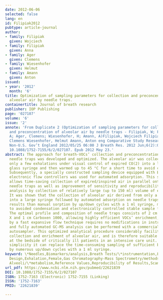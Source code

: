 ```yaml
---
date: 2012-06-06
selected: false
lang: en
id: Filipiak2012
pubtype: article-journal
author:
- family: Filipiak
  given: Wojciech
- family: Filipiak
  given: Anna
- family: Ager
  given: Clemens
- family: Wiesenhofer
  given: Helmut
- family: Amann
  given: Anton
issued:
- year: '2012'
  month: '6'
title: Optimization of sampling parameters for collection and preconcentration of
  alveolar air by needle traps.
containertitle: Journal of breath research
publisher: IOP Publishing
page: '027107'
volume: '6'
issue: '2'
annote: 'From Duplicate 2 (Optimization of sampling parameters for collection
  and preconcentration of alveolar air by needle traps - Filipiak, W; Filipiak,
  A; Ager, Clemens; Wiesenhofer, H; Amann, A)Filipiak, Wojciech Filipiak, Anna Ager,
  Clemens Wiesenhofer, Helmut Amann, Anton eng Comparative Study Research Support,
  Non-U.S. Gov’t England 2012/05/25 06:00 J Breath Res. 2012 Jun;6(2):027107. doi:
  10.1088/1752-7155/6/2/027107. Epub 2012 May 23.'
abstract: The approach for breath-VOCs’ collection and preconcentration by applying
  needle traps was developed and optimized. The alveolar air was collected from
  only a few exhalations under visual control of expired CO(2) into a large gas-tight
  glass syringe and then warmed up to 45 °C for a short time to avoid condensation.
  Subsequently, a specially constructed sampling device equipped with Bronkhorst
  electronic flow controllers was used for automated adsorption. This sampling device
  allows time-saving collection of expired/inspired air in parallel onto three different
  needle traps as well as improvement of sensitivity and reproducibility of NT-GC-MS
  analysis by collection of relatively large (up to 150 ml) volume of exhaled breath.
  It was shown that the collection of alveolar air derived from only a few exhalations
  into a large syringe followed by automated adsorption on needle traps yields better
  results than manual sorption by up/down cycles with a 1 ml syringe, mostly due
  to avoided condensation and electronically controlled stable sample flow rate.
  The optimal profile and composition of needle traps consists of 2 cm Carbopack
  X and 1 cm Carboxen 1000, allowing highly efficient VOCs’ enrichment, while injection
  by a fast expansive flow technique requires no modifications in instrumentation
  and fully automated GC-MS analysis can be performed with a commercially available
  autosampler. This optimized analytical procedure considerably facilitates the
  collection and enrichment of alveolar air, and is therefore suitable for application
  at the bedside of critically ill patients in an intensive care unit. Due to its
  simplicity it can replace the time-consuming sampling of sufficient breath volume
  by numerous up/down cycles with a 1 ml syringe.
keyword: \*Needles,Biomarkers/analysis,Breath Tests/\*instrumentation,Electron,Equipment
  Design,Exhalation,Female,Gas Chromatography-Mass Spectrometry/methods,Gases/\*analysis,Humans,Male,Microscopy,Pulmonary
  Alveoli/\*metabolism,Reference Values,Reproducibility of Results,Scanning
url_pdf: https://www.ncbi.nlm.nih.gov/pubmed/22621839
DOI: 10.1088/1752-7155/6/2/027107
ISBN: 1752-7163 (Electronic) 1752-7155 (Linking)
ISSN: '1752-7163'
PMID: '22621839'

---
```

